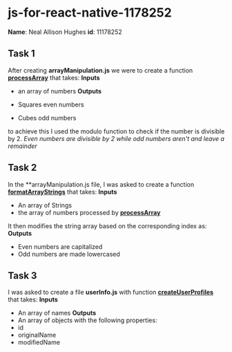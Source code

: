 # js-for-react-native-1178252

**Name**: Neal Allison Hughes
**id**: 11178252

## Task 1

After creating **arrayManipulation.js** we were to create a function [**processArray**](arrayManipulation.js#L19) that takes:
**Inputs**

- an array of numbers
**Outputs**

- Squares even numbers
- Cubes odd numbers

to achieve this I used the modulo function to check if the number is divisible by 2.
*Even numbers are divisible by 2 while odd numbers aren't and leave a remainder*

## Task 2

In the **arrayManipulation.js file, I was asked to create a function [**formatArrayStrings**](arrayManipulation.js#L33) that takes:
**Inputs**

- An array of Strings
- the array of numbers processed by [**processArray**](arrayManipulation.js#L19)

It then modifies the string array based on the corresponding index as:
**Outputs**

- Even numbers are capitalized
- Odd numbers are made lowercased

## Task 3

I was asked to create a file **userInfo.js** with function [**createUserProfiles**](userInfo.js) that takes:
**Inputs**

- An array of names
**Outputs**
- An array of objects with the following properties:
- id
- originalName
- modifiedName
